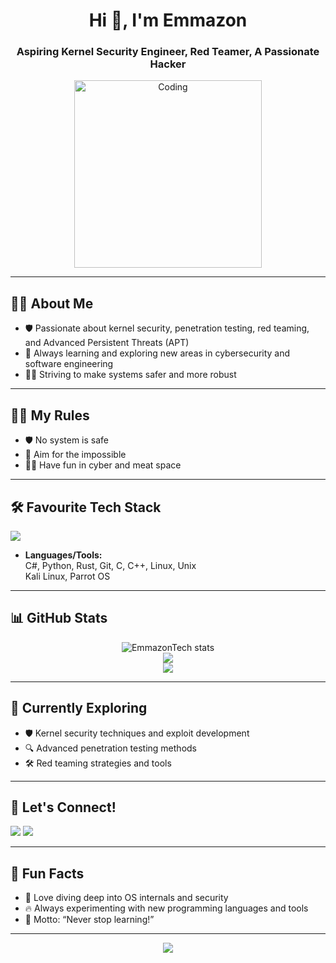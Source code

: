 <!-- Profile README for EmmazonTech -->

<h1 align="center">Hi 👋, I'm Emmazon</h1>
<h3 align="center">Aspiring Kernel Security Engineer, Red Teamer, A Passionate Hacker</h3>
<p align="center">
  <img alt="Coding" width="300" src="https://media.giphy.com/media/qgQUggAC3Pfv687qPC/giphy.gif">
</p>

---

## 👨‍💻 About Me

- 🛡️ Passionate about kernel security, penetration testing, red teaming, and Advanced Persistent Threats (APT)
- 🔬 Always learning and exploring new areas in cybersecurity and software engineering
- 🧑‍💻 Striving to make systems safer and more robust

---

## 🧑‍💻 My Rules

- 🛡️ No system is safe
- 🔬 Aim for the impossible
- 🧑‍💻 Have fun in cyber and meat space

---

## 🛠️ Favourite Tech Stack

<p align="left">
  <img src="https://skillicons.dev/icons?i=cs,python,rust,git,c,cpp,linux" />
</p>

- **Languages/Tools:**  
  C#, Python, Rust, Git, C, C++, Linux, Unix  
  Kali Linux, Parrot OS

---

## 📊 GitHub Stats

<p align="center">
  <img src="https://github-readme-stats.vercel.app/api?username=EmmazonTech&show_icons=true&theme=tokyonight&hide_border=true" alt="EmmazonTech stats" />
  <br/>
  <img src="https://github-readme-streak-stats.herokuapp.com/?user=EmmazonTech&theme=tokyonight&hide_border=true" />
  <br/>
  <img src="https://github-readme-stats.vercel.app/api/top-langs/?username=EmmazonTech&layout=compact&theme=tokyonight&hide_border=true" />
</p>

---

## 🧠 Currently Exploring

- 🛡️ Kernel security techniques and exploit development
- 🔍 Advanced penetration testing methods
- 🛠️ Red teaming strategies and tools

---

## 🔗 Let's Connect!

<p align="left">
  <a href="https://github.com/EmmazonTech"><img src="https://img.shields.io/badge/GitHub-100000?style=for-the-badge&logo=github&logoColor=white"/></a>
  <a href="https://twitter.com/emmazontech1"><img src="https://img.shields.io/badge/Twitter-1DA1F2?style=for-the-badge&logo=twitter&logoColor=white"/></a>
</p>

---

## 💬 Fun Facts

- 🧩 Love diving deep into OS internals and security
- 🔥 Always experimenting with new programming languages and tools
- 👀 Motto: “Never stop learning!”

---

<p align="center">
  <img src="https://readme-typing-svg.herokuapp.com?font=Fira+Code&duration=4000&pause=1000&color=35F7F1&center=true&vCenter=true&width=435&lines=Kernel+Security+Enthusiast.;Penetration+Testing+Advocate.;Always+Learning+and+Building.;Let's+Connect!"/>
</p>
